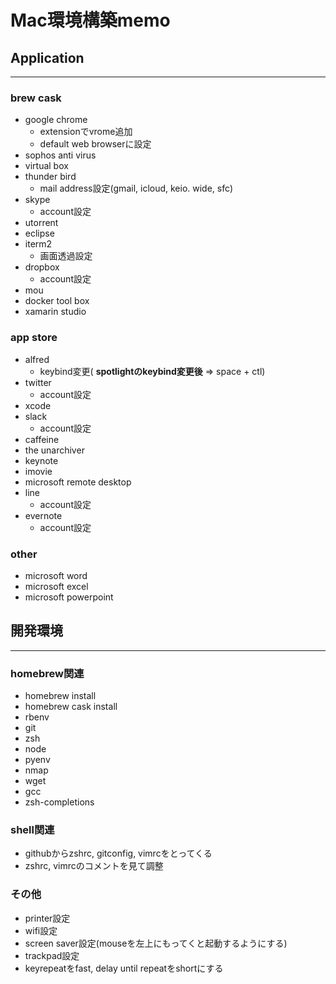 Mac環境構築memo
===
 
## Application
---
### brew cask
- google chrome
    - extensionでvrome追加
    - default web browserに設定
- sophos anti virus
- virtual box
- thunder bird
    - mail address設定(gmail, icloud, keio. wide, sfc)
- skype
    - account設定
- utorrent
- eclipse
- iterm2
    - 画面透過設定
- dropbox
    - account設定
- mou
- docker tool box
- xamarin studio

### app store
- alfred
    - keybind変更( **spotlightのkeybind変更後** => space + ctl)
- twitter
    - account設定
- xcode
- slack
    - account設定
- caffeine
- the unarchiver
- keynote
- imovie
- microsoft remote desktop
- line
    - account設定
- evernote
    - account設定

### other
- microsoft word
- microsoft excel
- microsoft powerpoint

## 開発環境
---
### homebrew関連
- homebrew install
- homebrew cask install
- rbenv
- git
- zsh
- node
- pyenv
- nmap
- wget
- gcc
- zsh-completions

### shell関連
- githubからzshrc, gitconfig, vimrcをとってくる
- zshrc, vimrcのコメントを見て調整

### その他
- printer設定
- wifi設定
- screen saver設定(mouseを左上にもってくと起動するようにする)
- trackpad設定
- keyrepeatをfast, delay until repeatをshortにする
